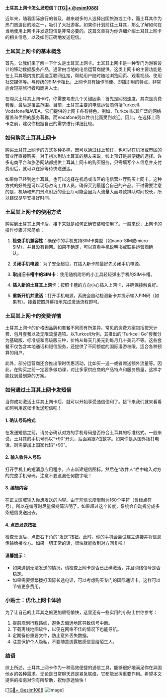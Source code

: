 **土耳其上网卡怎么发短信？[[TG💪+ @esim1088](https://t.me/s/esim1088)]**

近年来，随着国际旅行的普及，越来越多的人选择出国旅游或工作，而土耳其作为热门旅游目的地之一，吸引了大批游客。如果你计划前往土耳其，那么了解如何在当地使用上网卡并发送短信是非常必要的。这篇文章将为你详细介绍土耳其上网卡的相关信息，以及如何正确地发送短信。

### 土耳其上网卡的基本概念

首先，让我们来了解一下什么是土耳其上网卡。土耳其上网卡是一种专门为游客设计的移动数据服务产品，通常由当地的电信运营商提供。这类上网卡的主要功能是在土耳其境内提供高速互联网连接，帮助用户随时随地浏览网页、观看视频、使用社交媒体等。与传统的SIM卡相比，上网卡具有操作简便、即插即用的特点，非常适合短期旅行者和商务人士。

在购买土耳其上网卡时，你需要考虑几个关键因素：首先是网络速度，其次是资费套餐，最后是覆盖范围。目前，土耳其主要的电信运营商包括Turkcell、Vodafone和AVEA，它们提供的上网卡各有特色。例如，Turkcell以其广泛的网络覆盖和优质的服务著称，而Vodafone则以性价比高受到欢迎。因此，在选择上网卡之前，建议你根据自己的需求进行详细比较。

### 如何购买土耳其上网卡

购买土耳其上网卡的方式多种多样，既可以通过线上预订，也可以在机场或市区的营业厅直接购买。对于初次到访土耳其的朋友来说，线上预订是最便捷的选择。许多电商平台和旅游网站都提供土耳其上网卡的购买服务，只需填写个人信息并支付费用后，就可以在家等待快递送达。

如果你已经到达土耳其，也可以选择在机场或市区的电信营业厅购买上网卡。这种方式的好处是可以现场咨询工作人员，确保买到最适合自己的产品。不过需要注意的是，机场和热门景点附近的营业厅可能会因为人流量大而导致排队时间较长，所以建议尽早安排好时间。

### 土耳其上网卡的使用方法

购买到土耳其上网卡后，接下来就是如何正确安装和使用了。一般来说，上网卡的操作步骤非常简单：

1. **检查手机兼容性**：确保你的手机支持SIM卡类型（如nano-SIM或micro-SIM），并且没有锁网。如果不确定，可以查看手机说明书或联系运营商确认。
   
2. **关闭手机电源**：为了安全起见，在插入新卡前最好先关闭手机电源。

3. **取出旧卡槽中的SIM卡**：使用随机附带的小工具轻轻弹出手机的SIM卡槽。

4. **插入新的土耳其上网卡**：按照卡槽的方向小心插入上网卡，并确保接触良好。

5. **重新开机并激活**：打开手机电源，系统会自动检测新卡并提示输入PIN码（如果有）。接着按照屏幕指示完成激活流程即可。

### 土耳其上网卡的资费详情

土耳其上网卡的价格因品牌和套餐不同而有所差异。常见的资费方案包括按天计费、包月套餐以及无限流量选项。以Turkcell为例，其推出的“Turkcell Go”套餐分为基础版、标准版和高级版三种，价格从每天几美元到每月几十美元不等。这些套餐不仅包含本地通话和短信服务，还提供了不同额度的国际漫游权限，适合各种预算的用户。

此外，部分运营商还会推出限时优惠活动，比如买一送一或者赠送额外流量等。因此，在购买之前一定要多做功课，对比多家供应商的产品特点和服务质量，这样才能找到最划算的方案。

### 如何通过土耳其上网卡发短信

当你成功激活土耳其上网卡后，就可以开始享受通信便利了。接下来我们就来看看如何利用这张卡发送短信吧！

#### 1. 确认号码格式
在发送短信之前，请务必确认对方的手机号码是否符合土耳其的标准格式。一般来说，土耳其的手机号码以“+90”开头，后面紧跟7位数字。如果你是从国外拨打电话，则需要加上国家代码“+90”。

#### 2. 输入收件人号码
打开手机上的短消息应用程序，点击新建短信图标。然后在“收件人”栏中输入对方的完整手机号码。注意不要遗漏任何数字哦！

#### 3. 编辑内容
在正文区域输入你想发送的内容。由于短信长度限制为160个字符（含标点符号），所以在编写时尽量保持简洁明了。如果超过这个长度，系统会自动拆分成多条短信发送出去。

#### 4. 点击发送按钮
检查无误后，点击右下角的“发送”按钮。此时，你的手机会尝试建立连接并将信息传输给接收方。如果一切正常的话，很快就能收到对方回复啦！

#### 温馨提示：
- 如果遇到无法发送的情况，请检查上网卡是否已正确激活，并且网络信号是否稳定。
- 如果需要频繁拨打国际长途电话，可以考虑购买专门的国际通话卡，这样可以节省更多费用。

### 小贴士：优化上网卡体验

为了让自己的土耳其之旅更加顺畅愉快，这里还有一些实用的小贴士供你参考：

1. 提前规划行程路线，避免去偏远地区导致信号中断。
2. 下载离线地图软件，以便在网络不佳的情况下也能导航。
3. 定期备份重要文件，防止意外丢失数据。
4. 注意保护个人隐私，不要随意透露敏感信息给陌生人。

### 结语

综上所述，土耳其上网卡作为一种高效便捷的通信工具，能够很好地满足你在异国他乡的各种需求。无论是日常聊天还是紧急联络，它都能发挥重要作用。希望本文提供的指南对你有所帮助，祝你旅途愉快！

[[TG💪+ @esim1088](https://t.me/s/esim1088) ![Image](https://i.postimg.cc/4NQfJmqS/Snipaste-2025-05-13-00-14-12.png)]